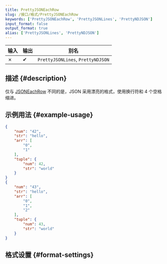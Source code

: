 ```yaml
---
title: PrettyJSONEachRow
slug: /接口/格式/PrettyJSONEachRow
keywords: ['PrettyJSONEachRow', 'PrettyJSONLines', 'PrettyNDJSON']
input_format: false
output_format: true
alias: ['PrettyJSONLines', 'PrettyNDJSON']
---
```


| 输入 | 输出 | 别名                              |
|------|------|-----------------------------------|
| ✗    | ✔    | `PrettyJSONLines`, `PrettyNDJSON` |

## 描述 {#description}

仅与 [JSONEachRow](./JSONEachRow.md) 不同的是，JSON 采用漂亮的格式，使用换行符和 4 个空格缩进。

## 示例用法 {#example-usage}

```json
{
    "num": "42",
    "str": "hello",
    "arr": [
        "0",
        "1"
    ],
    "tuple": {
        "num": 42,
        "str": "world"
    }
}
{
    "num": "43",
    "str": "hello",
    "arr": [
        "0",
        "1",
        "2"
    ],
    "tuple": {
        "num": 43,
        "str": "world"
    }
}
```

## 格式设置 {#format-settings}


